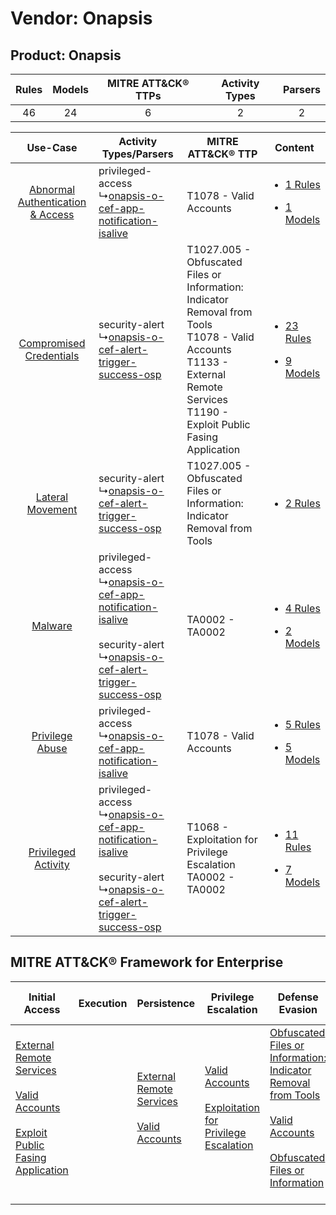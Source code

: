 Vendor: Onapsis
===============
Product: Onapsis
----------------
| Rules | Models | MITRE ATT&CK® TTPs | Activity Types | Parsers |
|:-----:|:------:|:------------------:|:--------------:|:-------:|
|  46   |   24   |         6          |       2        |    2    |

|    Use-Case    | Activity Types/Parsers    | MITRE ATT&CK® TTP    | Content    |
|:----:| ---- | ---- | ---- |
| [Abnormal Authentication & Access](../../../UseCases/uc_abnormal_authentication_&_access.md) |  privileged-access<br> ↳[onapsis-o-cef-app-notification-isalive](Ps/pC_onapsisocefappnotificationisalive.md)<br>    | T1078 - Valid Accounts<br>    | [<ul><li>1 Rules</li></ul><ul><li>1 Models</li></ul>](RM/r_m_onapsis_onapsis_Abnormal_Authentication_&_Access.md) |
|          [Compromised Credentials](../../../UseCases/uc_compromised_credentials.md)          |  security-alert<br> ↳[onapsis-o-cef-alert-trigger-success-osp](Ps/pC_onapsisocefalerttriggersuccessosp.md)<br>    | T1027.005 - Obfuscated Files or Information: Indicator Removal from Tools<br>T1078 - Valid Accounts<br>T1133 - External Remote Services<br>T1190 - Exploit Public Fasing Application<br> | [<ul><li>23 Rules</li></ul><ul><li>9 Models</li></ul>](RM/r_m_onapsis_onapsis_Compromised_Credentials.md)         |
|    [Lateral Movement](../../../UseCases/uc_lateral_movement.md)    |  security-alert<br> ↳[onapsis-o-cef-alert-trigger-success-osp](Ps/pC_onapsisocefalerttriggersuccessosp.md)<br>    | T1027.005 - Obfuscated Files or Information: Indicator Removal from Tools<br>    | [<ul><li>2 Rules</li></ul>](RM/r_m_onapsis_onapsis_Lateral_Movement.md)    |
|    [Malware](../../../UseCases/uc_malware.md)    |  privileged-access<br> ↳[onapsis-o-cef-app-notification-isalive](Ps/pC_onapsisocefappnotificationisalive.md)<br><br> security-alert<br> ↳[onapsis-o-cef-alert-trigger-success-osp](Ps/pC_onapsisocefalerttriggersuccessosp.md)<br> | TA0002 - TA0002<br>    | [<ul><li>4 Rules</li></ul><ul><li>2 Models</li></ul>](RM/r_m_onapsis_onapsis_Malware.md)    |
|    [Privilege Abuse](../../../UseCases/uc_privilege_abuse.md)    |  privileged-access<br> ↳[onapsis-o-cef-app-notification-isalive](Ps/pC_onapsisocefappnotificationisalive.md)<br>    | T1078 - Valid Accounts<br>    | [<ul><li>5 Rules</li></ul><ul><li>5 Models</li></ul>](RM/r_m_onapsis_onapsis_Privilege_Abuse.md)    |
|    [Privileged Activity](../../../UseCases/uc_privileged_activity.md)    |  privileged-access<br> ↳[onapsis-o-cef-app-notification-isalive](Ps/pC_onapsisocefappnotificationisalive.md)<br><br> security-alert<br> ↳[onapsis-o-cef-alert-trigger-success-osp](Ps/pC_onapsisocefalerttriggersuccessosp.md)<br> | T1068 - Exploitation for Privilege Escalation<br>TA0002 - TA0002<br>    | [<ul><li>11 Rules</li></ul><ul><li>7 Models</li></ul>](RM/r_m_onapsis_onapsis_Privileged_Activity.md)    |

MITRE ATT&CK® Framework for Enterprise
--------------------------------------
| Initial Access                                                                                                                                                                                                                         | Execution | Persistence                                                                                                                                      | Privilege Escalation                                                                                                                                          | Defense Evasion                                                                                                                                                                                                                                                               | Credential Access | Discovery | Lateral Movement | Collection | Command and Control | Exfiltration | Impact |
| -------------------------------------------------------------------------------------------------------------------------------------------------------------------------------------------------------------------------------------- | --------- | ------------------------------------------------------------------------------------------------------------------------------------------------ | ------------------------------------------------------------------------------------------------------------------------------------------------------------- | ----------------------------------------------------------------------------------------------------------------------------------------------------------------------------------------------------------------------------------------------------------------------------- | ----------------- | --------- | ---------------- | ---------- | ------------------- | ------------ | ------ |
| [External Remote Services](https://attack.mitre.org/techniques/T1133)<br><br>[Valid Accounts](https://attack.mitre.org/techniques/T1078)<br><br>[Exploit Public Fasing Application](https://attack.mitre.org/techniques/T1190)<br><br> |           | [External Remote Services](https://attack.mitre.org/techniques/T1133)<br><br>[Valid Accounts](https://attack.mitre.org/techniques/T1078)<br><br> | [Valid Accounts](https://attack.mitre.org/techniques/T1078)<br><br>[Exploitation for Privilege Escalation](https://attack.mitre.org/techniques/T1068)<br><br> | [Obfuscated Files or Information: Indicator Removal from Tools](https://attack.mitre.org/techniques/T1027/005)<br><br>[Valid Accounts](https://attack.mitre.org/techniques/T1078)<br><br>[Obfuscated Files or Information](https://attack.mitre.org/techniques/T1027)<br><br> |                   |           |                  |            |                     |              |        |
